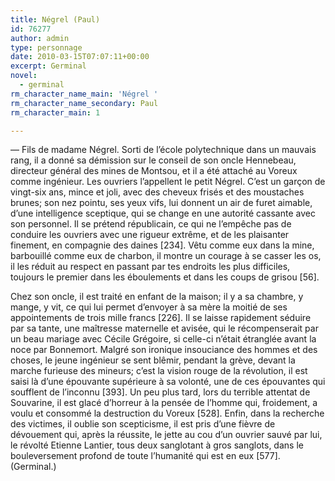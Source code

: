 ```yaml
---
title: Négrel (Paul)
id: 76277
author: admin
type: personnage
date: 2010-03-15T07:07:11+00:00
excerpt: Germinal
novel:
  - germinal
rm_character_name_main: 'Négrel '
rm_character_name_secondary: Paul
rm_character_main: 1

---
```

— Fils de madame Négrel. Sorti de l&rsquo;école polytechnique dans un mauvais rang, il a donné sa démission sur le conseil de son oncle Hennebeau, directeur général des mines de Montsou, et il a été attaché au Voreux comme ingénieur. Les ouvriers l&rsquo;appellent le petit Négrel. C&rsquo;est un garçon de vingt-six ans, mince et joli, avec des cheveux frisés et des moustaches brunes; son nez pointu, ses yeux vifs, lui donnent un air de furet aimable, d&rsquo;une intelligence sceptique, qui se change en une autorité cassante avec son personnel. Il se prétend républicain, ce qui ne l&rsquo;empêche pas de conduire les ouvriers avec une rigueur extrême, et de les plaisanter finement, en compagnie des daines [234]. Vêtu comme eux dans la mine, barbouillé comme eux de charbon, il montre un courage à se casser les os, il les réduit au respect en passant par tes endroits les plus difficiles, toujours le premier dans les éboulements et dans les coups de grisou [56].

Chez son oncle, il est traité en enfant de la maison; il y a sa chambre, y mange, y vit, ce qui lui permet d&rsquo;envoyer à sa mère la moitié de ses appointements de trois mille francs [226]. Il se laisse rapidement séduire par sa tante, une maîtresse maternelle et avisée, qui le récompenserait par un beau mariage avec Cécile Grégoire, si celle-ci n&rsquo;était étranglée avant la noce par Bonnemort. Malgré son ironique insouciance des hommes et des choses, le jeune ingénieur se sent blêmir, pendant la grève, devant la marche furieuse des mineurs; c&rsquo;est la vision rouge de la révolution, il est saisi là d&rsquo;une épouvante supérieure à sa volonté, une de ces épouvantes qui soufflent de l&rsquo;inconnu [393]. Un peu plus tard, lors du terrible attentat de Souvarine, il est glacé d&rsquo;horreur à la pensée de l&rsquo;homme qui, froidement, a voulu et consommé la destruction du Voreux [528]. Enfin, dans la recherche des victimes, il oublie son scepticisme, il est pris d&rsquo;une fièvre de dévouement qui, après la réussite, le jette au cou d&rsquo;un ouvrier sauvé par lui, le révolté Etienne Lantier, tous deux sanglotant à gros sanglots, dans le bouleversement profond de toute l&rsquo;humanité qui est en eux [577]. (Germinal.)